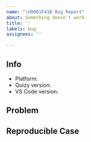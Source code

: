 ```yaml
---
name: "\U0001F41B Bug Report"
about: Something doesn't work
title: ''
labels: bug
assignees: ''

---
```


## Info

- Platform: <!-- Win/macOS/Linux -->
- Quizy version:
- VS Code version:

## Problem

<!-- Include error message from Panel -> Output -->
<!-- With screenshot / gif if possible -->

## Reproducible Case

<!-- Please provide clear steps for reproducing the problem. Otherwise we might close your issue.-->
